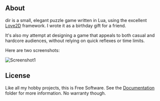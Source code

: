 
## About

dir is a small, elegant puzzle game written in Lua, using the excellent
[Love2D][] framework. I wrote it as a birthday gift for a friend.

It's also my attempt at designing a game that appeals to both casual and
hardcore audiences, without relying on quick reflexes or time limits.

Here are two screenshots:

![Screenshot1](https://raw.github.com/Beluki/dir/master/Screenshot/Screenshot1.png)

## License

Like all my hobby projects, this is Free Software. See the [Documentation][]
folder for more information. No warranty though.

[Documentation]: https://github.com/Beluki/dir/tree/master/Documentation
[Releases]: https://github.com/Beluki/dir/releases

[Love2D]: https://love2d.org

